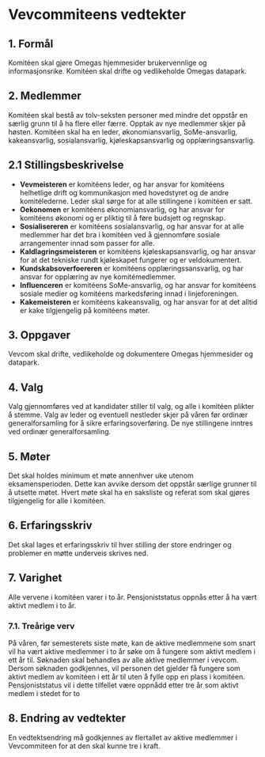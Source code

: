 # Vevcommiteens vedtekter

## 1\. Formål

Komitéen skal gjøre Omegas hjemmesider brukervennlige og informasjonsrike. Komitéen skal drifte og vedlikeholde Omegas datapark.

## 2\. Medlemmer

Komitéen skal bestå av tolv-seksten personer med mindre det oppstår en særlig grunn til å ha flere eller færre. Opptak av nye medlemmer skjer på høsten. Komitéen skal ha en leder, økonomiansvarlig, SoMe-ansvarlig, kakeansvarlig, sosialansvarlig, kjøleskapsansvarlig og opplæringsansvarlig.

## 2.1 Stillingsbeskrivelse

- **Vevmeisteren** er komitéens leder, og har ansvar for komitéens helhetlige drift og kommunikasjon med hovedstyret og de andre komitélederne. Leder skal sørge for at alle stillingene i komitéen er satt.  
- **Oekonomen** er komitéens økonomiansvarlig, og har ansvar for komitéens økonomi og er pliktig til å føre budsjett og regnskap.  
- **Sosialisereren** er komitéens sosialansvarlig, og har ansvar for at alle medlemmer har det bra i komitéen ved å gjennomføre sosiale arrangementer innad som passer for alle.  
- **Kaldlagringsmeisteren** er komitéens kjøleskapsansvarlig, og har ansvar for at det tekniske rundt kjøleskapet fungerer og er veldokumentert.  
- **Kundskabsoverfoereren** er komitéens opplæringssansvarlig, og har ansvar for opplæring av nye komitémedlemmer.  
- **Influenceren** er komitéens SoMe-ansvarlig, og har ansvar for komitéens sosiale medier og komitéens markedsføring innad i linjeforeningen.  
- **Kakemeisteren** er komitéens kakeansvalig, og har ansvar for at det alltid er kake tilgjengelig på komitéens møter.

## 3\. Oppgaver

Vevcom skal drifte, vedlikeholde og dokumentere Omegas hjemmesider og datapark.

## 4\. Valg

Valg gjennomføres ved at kandidater stiller til valg, og alle i komitéen plikter å stemme. Valg av leder og eventuell nestleder skjer på våren før ordinær generalforsamling for å sikre erfaringsoverføring. De nye stillingene inntres ved ordinær generalforsamling.

## 5\. Møter

Det skal holdes minimum et møte annenhver uke utenom eksamensperioden. Dette kan avvike dersom det oppstår særlige grunner til å utsette møtet. Hvert møte skal ha en saksliste og referat som skal gjøres tilgjengelig for alle i komitéen.

## 6\. Erfaringsskriv

Det skal lages et erfaringsskriv til hver stilling der store endringer og problemer en møtte underveis skrives ned.

## 7\. Varighet

Alle vervene i komitéen varer i to år. Pensjoniststatus oppnås etter å ha vært aktivt medlem i to år.

### 7.1\. Treårige verv

På våren, før semesterets siste møte, kan de aktive medlemmene som snart vil ha vært aktive medlemmer i to år søke om å fungere som aktivt medlem i ett år til. Søknaden skal behandles av alle aktive medlemmer i vevcom. Dersom søknaden godkjennes, vil personen det gjelder få fungere som aktivt medlem av komitéen i ett år til uten å fylle opp en plass i komitéen. Pensjoniststatus vil i dette tilfellet være oppnådd etter tre år som aktivt medlem i stedet for to

## 8\. Endring av vedtekter

En vedtektsendring må godkjennes av flertallet av aktive medlemmer i Vevcommiteen for at den skal kunne tre i kraft.
